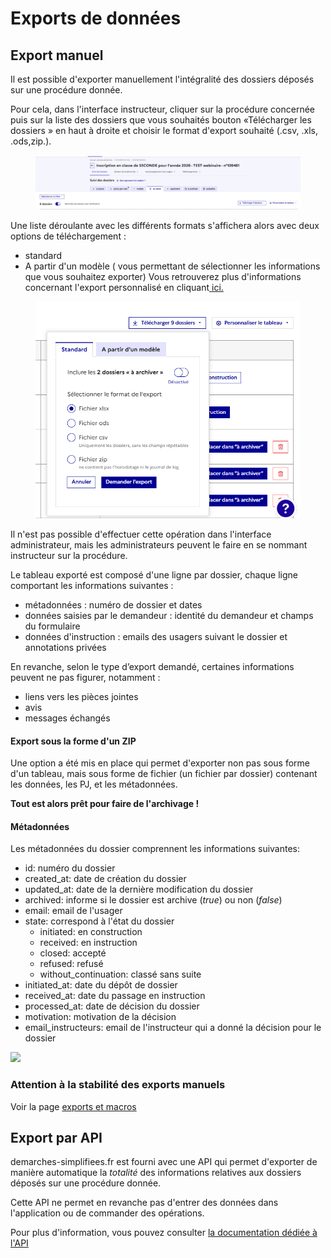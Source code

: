 # Exports de données

## Export manuel

Il est possible d'exporter manuellement l'intégralité des dossiers déposés sur une procédure donnée.&#x20;

Pour cela, dans l'interface instructeur, cliquer sur la procédure concernée puis sur la liste des dossiers que vous souhaités  bouton «Télécharger les dossiers » en haut à droite et choisir le format d'export souhaité (.csv, .xls, .ods,zip.).



<figure><img src="../.gitbook/assets/image (1) (1) (1) (1) (1) (1).png" alt=""><figcaption></figcaption></figure>

Une liste déroulante avec les différents formats s'affichera alors avec deux options de téléchargement :&#x20;

* standard
* A partir d'un modèle ( vous permettant de sélectionner les informations que vous souhaitez exporter) Vous retrouverez plus d'informations concernant l'export personnalisé en cliquant[ ici. ](https://doc.demarches-simplifiees.fr/pour-aller-plus-loin/export-personnalise)

<figure><img src="../.gitbook/assets/image (2) (1) (1) (1).png" alt=""><figcaption></figcaption></figure>

Il n'est pas possible d'effectuer cette opération dans l'interface administrateur, mais les administrateurs peuvent le faire en se nommant instructeur sur la procédure.

Le tableau exporté est composé d'une ligne par dossier, chaque ligne comportant les informations suivantes :

* métadonnées : numéro de dossier et dates
* données saisies par le demandeur : identité du demandeur et  champs du formulaire
* données d'instruction : emails des usagers suivant le dossier et annotations privées

En revanche, selon le type d’export demandé, certaines informations peuvent ne pas figurer, notamment :

* liens vers les pièces jointes
* avis
* messages échangés

#### Export sous la forme d'un ZIP

Une option a été mis en place qui permet d'exporter non pas sous forme d'un tableau, mais sous forme de fichier (un fichier par dossier) contenant les données, les PJ, et les métadonnées.

**Tout est alors prêt pour faire de l'archivage !**

#### Métadonnées

Les métadonnées du dossier comprennent les informations suivantes:&#x20;

* id: numéro du dossier
* created\_at: date de création du dossier
* updated\_at: date de la dernière modification du dossier
* archived: informe si le dossier est archive (_true_) ou non (_false_)
* email: email de l'usager
* state: correspond à l'état du dossier
  * initiated: en construction
  * received: en instruction
  * closed: accepté
  * refused: refusé
  * without\_continuation: classé sans suite
* initiated\_at: date du dépôt de dossier
* received\_at: date du passage en instruction
* processed\_at: date de décision du dossier
* motivation: motivation de la décision&#x20;
* email\_instructeurs: email de l'instructeur qui a donné la décision pour le dossier

![](../.gitbook/assets/CaptureExport2.PNG)

### Attention à la stabilité des exports manuels

Voir la page [exports et macros](exports-et-macros.md)

## Export par API

demarches-simplifiees.fr est fourni avec une API qui permet d'exporter de manière automatique la _totalité_ des informations relatives aux dossiers déposés sur une procédure donnée.

Cette API ne permet en revanche pas d'entrer des données dans l'application ou de commander des opérations.

Pour plus d'information, vous pouvez consulter [la documentation dédiée à l'API](https://doc.demarches-simplifiees.fr/api-graphql)&#x20;
